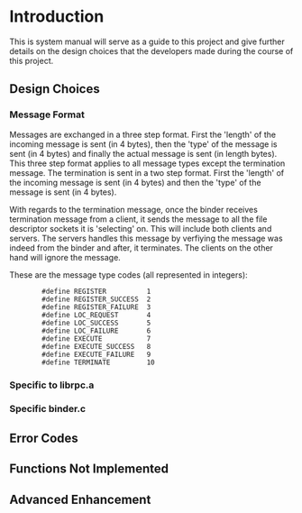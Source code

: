 # Introduction

This is system manual will serve as a guide to this project and give further details on the design choices that the developers made during the course of this project.

## Design Choices

### Message Format

Messages are exchanged in a three step format. First the 'length' of the incoming message is sent (in 4 bytes), then the 'type' of the message is sent (in 4 bytes) and finally the actual message is sent (in length bytes). This three step format applies to all message types except the termination message. The termination is sent in a two step format. First the 'length' of the incoming message is sent (in 4 bytes) and then the 'type' of the message is sent (in 4 bytes).

With regards to the termination message, once the binder receives termination message from a client, it sends the message to all the file descriptor sockets it is 'selecting' on. This will include both clients and servers. The servers handles this message by verfiying the message was indeed from the binder and after, it terminates. The clients on the other hand will ignore the message.

These are the message type codes (all represented in integers):

			#define REGISTER          1
			#define REGISTER_SUCCESS  2
			#define REGISTER_FAILURE  3
			#define LOC_REQUEST       4
			#define LOC_SUCCESS       5
			#define LOC_FAILURE       6
			#define EXECUTE  		  7
			#define EXECUTE_SUCCESS   8
			#define EXECUTE_FAILURE   9
			#define TERMINATE		  10


### Specific to librpc.a

### Specific binder.c



## Error Codes


## Functions Not Implemented


## Advanced Enhancement
